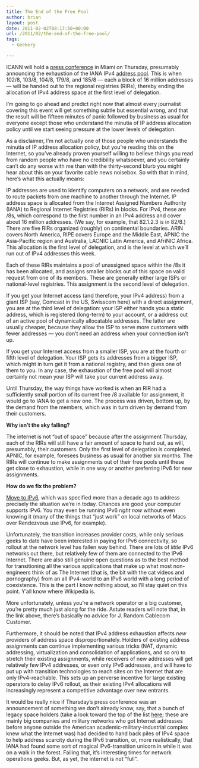 ```yaml
---
title: The End of the Free Pool
author: brian
layout: post
date: 2011-02-02T08:17:50+00:00
url: /2011/02/the-end-of-the-free-pool/
tags:
  - Geekery

---
```

ICANN will hold a [press conference][1] in Miami on Thursday, presumably announcing the exhaustion of the IANA IPv4 [address pool][2]. This is when 102/8, 103/8, 104/8, 179/8, and 185/8 — each a block of 16 million addresses — will be handed out to the regional registries (RIRs), thereby ending the allocation of IPv4 address space at the first level of delegation.

I&#8217;m going to go ahead and predict right now that almost every journalist covering this event will get something subtle but essential wrong, and that the result will be fifteen minutes of panic followed by business as usual for everyone except those who understand the minutia of IP address allocation policy until we start seeing pressure at the lower levels of delegation.

As a disclaimer, I&#8217;m not actually one of those people who understands the minutia of IP address allocation policy, but you&#8217;re reading this on the Internet, so you&#8217;ve already proven yourself willing to believe things you read from random people who have no credibility whatsoever, and you certainly can&#8217;t do any worse with me than with the thirty-second blurb you might hear about this on your favorite cable news noisebox. So with that in mind, here&#8217;s what this actually means:

<!--more-->IP addresses are used to identify computers on a network, and are needed to route packets from one machine to another through the Internet. IP address space is allocated from the Internet Assigned Numbers Authority (IANA) to Regional Internet Registries (RIRs) in blocks. For IPv4, these are /8s, which correspond to the first number in an IPv4 address and cover about 16 million addresses. (We say, for example, that 82.1.2.3 is in 82/8.) There are five RIRs organized (roughly) on continental boundaries. ARIN covers North America, RIPE covers Europe and the Middle East, APNIC the Asia-Pacific region and Australia, LACNIC Latin America, and AfriNIC Africa. This allocation is the first level of delegation, and is the level at which we&#8217;ll run out of IPv4 addresses this week.

Each of these RIRs maintains a pool of unassigned space within the /8s it has been allocated, and assigns smaller blocks out of this space on valid request from one of its members. These are generally either large ISPs or national-level registries. This assignment is the second level of delegation.

If you get your Internet access (and therefore, your IPv4 address) from a giant ISP (say, Comcast in the US, Swisscom here) with a direct assignment, you are at the third level of delegation: your ISP either hands you a static address, which is registered (long-term) to your account, or a address out of an active pool of dynamically allocatable addresses. The latter are usually cheaper, because they allow the ISP to serve more customers with fewer addresses — you don&#8217;t need an address when your connection isn&#8217;t up.

If you get your Internet access from a smaller ISP, you are at the fourth or fifth level of delegation. Your ISP gets its addresses from a bigger ISP, which might in turn get it from a national registry, and then gives one of them to you. In any case, the exhaustion of the free pool will almost certainly not mean your ISP will take your current address away.

Until Thursday, the way things have worked is when an RIR had a sufficiently small portion of its current free /8 available for assignment, it would go to IANA to get a new one. The process was driven, bottom up, by the demand from the members, which was in turn driven by demand from their customers.

**Why isn&#8217;t the sky falling?**

The internet is not &#8220;out of space&#8221; because after the assignment Thursday, each of the RIRs will still have a fair amount of space to hand out, as will, presumably, their customers. Only the first level of delegation is completed. APNIC, for example, foresees business as usual for another six months. The RIRs will continue to make assignments out of their free pools until these get close to exhaustion, while in one way or another preferring IPv6 for new assignments.

**How do we fix the problem?**

[Move to IPv6][3], which was specified more than a decade ago to address precisely the situation we&#8217;re in today. Chances are good your computer supports IPv6. You may even be running IPv6 _right now_ without even knowing it (many of the things that &#8220;just work&#8221; on local networks of Macs over Rendezvous use IPv6, for example).

Unfortunately, the transition increases provider costs, while only serious geeks to date have been interested in paying for IPv6 connectivity, so rollout at the network level has fallen way behind. There are lots of _little_ IPv6 networks out there, but relatively few of them are connected to the IPv6 Internet. There are also still genuine open questions as to the best method for transitioning all the various applications that make up what most non-engineers think of as The Internet (that is, the bit with the cat videos and pornography) from an all IPv4-world to an IPv6 world with a long period of coexistence. This is the part I know nothing about, so I&#8217;ll stay quiet on this point. Y&#8217;all know where Wikipedia is.

More unfortunately, unless you&#8217;re a network operator or a big customer, you&#8217;re pretty much just along for the ride. Astute readers will note that, in the link above, there&#8217;s basically no advice for J. Random Cablecom Customer.

Furthermore, it should be noted that IPv4 address exhaustion affects _new_ providers of address space disproportionately. Holders of existing address assignments can continue implementing various tricks (NAT, dynamic addressing, virtualization and consolidation of applications, and so on) to stretch their existing assignments, while receivers of new addresses will get relatively few IPv4 addresses, or even only IPv6 addresses, and will have to put up with transition technologies to reach sites on the Internet that are only IPv4-reachable. This sets up an perverse incentive for large existing operators to delay IPv6 rollout, as their existing IPv4 allocations will increasingly represent a competitive advantage over new entrants.

It would be really nice if Thursday&#8217;s press conference was an announcement of something we don&#8217;t already know, say, that a bunch of legacy space holders (take a look toward the top of the list [here][2]; these are mainly big companies and military networks who got Internet addresses before anyone outside the American academic-military-industrial complex knew what the Internet was) had decided to hand back piles of IPv4 space to help address scarcity during the IPv6 transition, or, more realistically, that IANA had found some sort of magical IPv6-transition unicorn in while it was on a walk in the forest. Failing that, it&#8217;s interesting times for network operations geeks. But, as yet, the internet is not &#8220;full&#8221;.

 [1]: http://www.apnic.net/publications/news/2011/leading-global-internet-groups-make-significant-announcement-about-the-status-of-the-ipv4-address-pool
 [2]: http://www.iana.org/assignments/ipv4-address-space/ipv4-address-space.xml
 [3]: http://www.ipv6actnow.org/